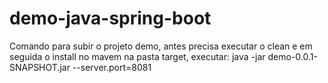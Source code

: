 # demo-java-spring-boot
Comando para subir o projeto demo, antes precisa executar o clean e em seguida o install no mavem
na pasta target, executar: java -jar demo-0.0.1-SNAPSHOT.jar --server.port=8081
